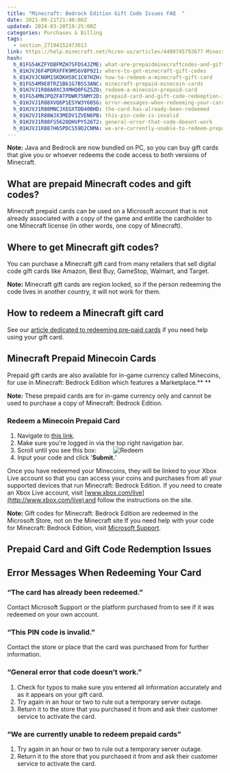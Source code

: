 ```yaml
---
title: "Minecraft: Bedrock Edition Gift Code Issues FAQ  "
date: 2021-09-21T21:40:08Z
updated: 2024-03-20T19:25:00Z
categories: Purchases & Billing
tags:
  - section_27194152473613
link: https://help.minecraft.net/hc/en-us/articles/4409745793677-Minecraft-Bedrock-Edition-Gift-Code-Issues-FAQ
hash:
  h_01FG54KZFYDBFMZH7SFDS4JZME: what-are-prepaidminecraftcodes-and-gift-codes
  h_01HJVJ6F4PDRXFFK9MS6V8P921: where-to-get-minecraft-gift-codes
  h_01HJVJCN0M1SKDKHS9C1C07HZH: how-to-redeem-a-minecraft-gift-card
  h_01FG54M9E8TRZ1B61G7BSS3ANC: minecraft-prepaid-minecoin-cards
  h_01HJVJ1R88A0XC3XMHQ0FGZSZQ: redeem-a-minecoin-prepaid-card
  h_01FG54MNJPQZFATPDWR75NMY2D: prepaid-card-and-gift-code-redemption-issues
  h_01HJVJ1R88XVQ6P1ESYW3Y605G: error-messages-when-redeeming-your-card
  h_01HJVJ1R88MNCJXEGXTDB40BHD: the-card-has-already-been-redeemed
  h_01HJVJ1R88WJX3MEDV1ZVEN6PB: this-pin-code-is-invalid
  h_01HJVJ1R88FS5628DHVPY526T2: general-error-that-code-doesnt-work
  h_01HJVJ1R887H65PDCS59D2CNMA: we-are-currently-unable-to-redeem-prepaid-cards
---
```


**Note:** Java and Bedrock are now bundled on PC, so you can buy gift cards that give you or whoever redeems the code access to both versions of Minecraft.

## What are prepaid Minecraft codes and gift codes?

Minecraft prepaid cards can be used on a Microsoft account that is not already associated with a copy of the game and entitle the cardholder to one Minecraft license (in other words, one copy of Minecraft).  

## Where to get Minecraft gift codes?

You can purchase a Minecraft gift card from many retailers that sell digital code gift cards like Amazon, Best Buy, GameStop, Walmart, and Target.

**Note:** Minecraft gift cards are region locked, so if the person redeeming the code lives in another country, it will not work for them.

## How to redeem a Minecraft gift card

See our [article dedicated to redeeming pre-paid cards](./Redeeming-a-Prepaid-Card-for-Minecraft-Java-Bedrock-Edition-for-PC.md) if you need help using your gift card.

## Minecraft Prepaid Minecoin Cards 

Prepaid gift cards are also available for in-game currency called Minecoins, for use in Minecraft: Bedrock Edition which features a Marketplace.** ** 

**Note:** These prepaid cards are for in-game currency only and cannot be used to purchase a copy of Minecraft: Bedrock Edition. 

### Redeem a Minecoin Prepaid Card

1.  Navigate to [this link](https://www.minecraft.net/en-us/redeem).
2.  Make sure you're logged in via the top right navigation bar.
3.  Scroll until you see this box:          ![Redeem](https://minecrafthelp.zendesk.com/hc/article_attachments/16784122492685)
4.  Input your code and click '**Submit.**'

Once you have redeemed your Minecoins, they will be linked to your Xbox Live account so that you can access your coins and purchases from all your supported devices that run Minecraft: Bedrock Edition. If you need to create an Xbox Live account, visit [www.xbox.com/live](http://www.xbox.com/live) and follow the instructions on the site.  

**Note:** Gift codes for Minecraft: Bedrock Edition are redeemed in the Microsoft Store, not on the Minecraft site If you need help with your code for Minecraft: Bedrock Edition, visit [Microsoft Support](http://support.microsoft.com/help/10604/microsoft-account-redeem-gift-card-or-code). 

## Prepaid Card and Gift Code Redemption Issues

## Error Messages When Redeeming Your Card 

### “The card has already been redeemed.”

Contact Microsoft Support or the platform purchased from to see if it was redeemed on your own account. 

### “This PIN code is invalid.”

Contact the store or place that the card was purchased from for further information.

### “General error that code doesn’t work.”

1.  Check for typos to make sure you entered all information accurately and as it appears on your gift card. 
2.  Try again in an hour or two to rule out a temporary server outage. 
3.  Return it to the store that you purchased it from and ask their customer service to activate the card. 

### “We are currently unable to redeem prepaid cards”

1.  Try again in an hour or two to rule out a temporary server outage.
2.  Return it to the store that you purchased it from and ask their customer service to activate the card.
